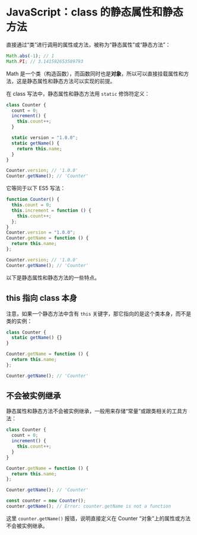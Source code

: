# JavaScript：class 的静态属性和静态方法

直接通过“类”进行调用的属性或方法，被称为“静态属性”或“静态方法”：

```ts
Math.abs(-1); // 1
Math.PI; // 3.141592653589793
```

Math 是一个类（构造函数），而函数同时也是**对象**，所以可以直接挂载属性和方法，这是静态属性和静态方法可以实现的前提。

在 class 写法中，静态属性和静态方法用 `static` 修饰符定义：

```js
class Counter {
  count = 0;
  increment() {
    this.count++;
  }

  static version = "1.0.0";
  static getName() {
    return this.name;
  }
}

Counter.version; // '1.0.0'
Counter.getName(); // 'Counter'
```

它等同于以下 ES5 写法：

```js
function Counter() {
  this.count = 0;
  this.increment = function () {
    this.count++;
  };
}
Counter.version = "1.0.0";
Counter.getName = function () {
  return this.name;
};

Counter.version; // '1.0.0'
Counter.getName(); // 'Counter'
```

以下是静态属性和静态方法的一些特点。

## this 指向 class 本身

注意，如果一个静态方法中含有 `this` 关键字，那它指向的是这个类本身，而不是类的实例：

```js
class Counter {
  static getName() {}
}

Counter.getName = function () {
  return this.name;
};

Counter.getName(); // 'Counter'
```

## 不会被实例继承

静态属性和静态方法不会被实例继承，一般用来存储“常量”或跟类相关的工具方法：

```js
class Counter {
  count = 0;
  increment() {
    this.count++;
  }
}

Counter.getName = function () {
  return this.name;
};

Counter.getName(); // 'Counter'

const counter = new Counter();
counter.getName(); // Error: counter.getName is not a function
```

这里 `counter.getName()` 报错，说明直接定义在 Counter “对象”上的属性或方法不会被实例继承。
